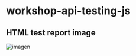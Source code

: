 # workshop-api-testing-js

## HTML test report image
![imagen](https://user-images.githubusercontent.com/88041760/141234996-e0a8cff5-5bed-40e0-bac2-27eff60ec624.png)